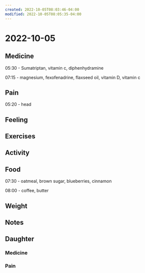 ```yaml
---
created: 2022-10-05T08:03:46-04:00
modified: 2022-10-05T08:05:35-04:00
---
```


# 2022-10-05

## Medicine

05:30 - Sumatriptan, vitamin c, diphenhydramine

07:15 - magnesium, fexofenadrine, flaxseed oil, vitamin D, vitamin c 

## Pain

05:20 - head

## Feeling


## Exercises


## Activity


## Food

07:30 - oatmeal, brown sugar, blueberries, cinnamon

08:00 - coffee, butter 

## Weight


## Notes


## Daughter


### Medicine


### Pain
